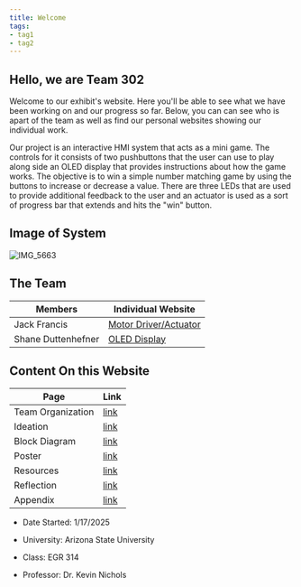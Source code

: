 ```yaml
---
title: Welcome
tags:
- tag1
- tag2
---
```


## Hello, we are Team 302
Welcome to our exhibit's website. Here you'll be able to see what we have been working on and our progress so far. Below, you can can see who is apart of the team as well as find our personal websites showing our individual work. 

Our project is an interactive HMI system that acts as a mini game. The controls for it consists of two pushbuttons that the user can use to play along side an OLED display that provides instructions about how the game works. The objective is to win a simple number matching game by using the buttons to increase or decrease a value. There are three LEDs that are used to provide additional feedback to the user and an actuator is used as a sort of progress bar that extends and hits the "win" button.

## Image of System
![IMG_5663](https://github.com/user-attachments/assets/1f0ceffa-6928-42a8-9292-84dbe1051548)

## The Team
**Members** | **Individual Website**
------------|-----------------------
Jack Francis | [Motor Driver/Actuator](https://jmfran17.github.io/Jack_Datasheet.github.io/)
Shane Duttenhefner | [OLED Display](https://shaneduttenhefner.github.io/)

## Content On this Website
**Page** | **Link**
---------|---------
Team Organization | [link](https://asu-egr314-2025-s-302.github.io/EGR314-2025-S-302/pg2_TeamOrganization/)
Ideation | [link](https://asu-egr314-2025-s-302.github.io/EGR314-2025-S-302/pg3_ConceptIdeation/)
Block Diagram | [link](https://asu-egr314-2025-s-302.github.io/EGR314-2025-S-302/pg4_BlockDiagram/)
Poster | [link](https://asu-egr314-2025-s-302.github.io/EGR314-2025-S-302/pg5_Poster/)
Resources | [link](https://asu-egr314-2025-s-302.github.io/EGR314-2025-S-302/pg6_Resources/)
Reflection | [link](https://asu-egr314-2025-s-302.github.io/EGR314-2025-S-302/pg7_Reflection/)
Appendix | [link](https://asu-egr314-2025-s-302.github.io/EGR314-2025-S-302/pg8_Appendix/)

- Date Started: 1/17/2025

- University: Arizona State University
  
- Class: EGR 314
  
- Professor: Dr. Kevin Nichols


